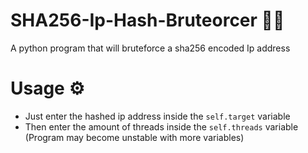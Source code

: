 # SHA256-Ip-Hash-Bruteorcer 👩‍💻
A python program that will bruteforce a sha256 encoded Ip address

# Usage ⚙
 - Just enter the hashed ip address inside the `self.target` variable <br>
 - Then enter the amount of threads inside the `self.threads` variable
(Program may become unstable with more variables)
